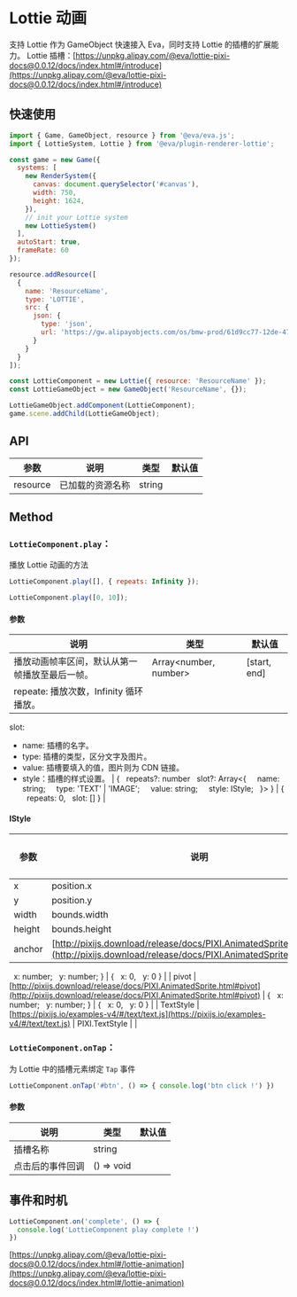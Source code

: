 # Lottie 动画

支持 Lottie 作为 GameObject 快速接入 Eva，同时支持 Lottie 的插槽的扩展能力。
Lottie 插槽：[https://unpkg.alipay.com/@eva/lottie-pixi-docs@0.0.12/docs/index.html#/introduce](https://unpkg.alipay.com/@eva/lottie-pixi-docs@0.0.12/docs/index.html#/introduce)


## 快速使用
```js
import { Game, GameObject, resource } from '@eva/eva.js';
import { LottieSystem, Lottie } from '@eva/plugin-renderer-lottie';

const game = new Game({
  systems: [
    new RenderSystem({
      canvas: document.querySelector('#canvas'),
      width: 750,
      height: 1624,
    }),
    // init your Lottie system
    new LottieSystem()
  ],
  autoStart: true,
  frameRate: 60
});

resource.addResource([
  {
    name: 'ResourceName',
    type: 'LOTTIE',
    src: {
      json: {
        type: 'json',
        url: 'https://gw.alipayobjects.com/os/bmw-prod/61d9cc77-12de-47a7-b6e5-06c836ce7083.json'
      }
    }
  }
]);

const LottieComponent = new Lottie({ resource: 'ResourceName' });
const LottieGameObject = new GameObject('ResourceName', {});

LottieGameObject.addComponent(LottieComponent);
game.scene.addChild(LottieGameObject);
```
## 
## API
| **参数** | **说明**         | **类型** | **默认值** |
| -------- | ---------------- | -------- | ---------- |
| resource | 已加载的资源名称 | string   |            |



## Method
### `LottieComponent.play`：
播放 Lottie 动画的方法
```js
LottieComponent.play([], { repeats: Infinity });

LottieComponent.play([0, 10]);
```
#### 参数
| **说明**                                       | **类型**              | **默认值**   |
| ---------------------------------------------- | --------------------- | ------------ |
| 播放动画帧率区间，默认从第一帧播放至最后一帧。 | Array<number, number> | [start, end] |
| repeate: 播放次数，Infinity 循环播放。         |
slot: 
- name: 插槽的名字。
- type: 插槽的类型，区分文字及图片。
- value: 插槽要填入的值，图片则为 CDN 链接。
- style：插槽的样式设置。
 | {
  repeats?: number
  slot?: Array<{
    name: string;
    type: 'TEXT' | 'IMAGE';
    value: string;
    style: IStyle;
  }>
} | {
  repeats: 0,
  slot: []
} |

#### IStyle
| **参数** | **说明**                                                                                                                                   | **类型** | **默认值** |
| -------- | ------------------------------------------------------------------------------------------------------------------------------------------ | -------- | ---------- |
| x        | position.x                                                                                                                                 | number   |            |
| y        | position.y                                                                                                                                 | number   |            |
| width    | bounds.width                                                                                                                               | number   |            |
| height   | bounds.height                                                                                                                              | number   |            |
| anchor   | [http://pixijs.download/release/docs/PIXI.AnimatedSprite.html#anchor](http://pixijs.download/release/docs/PIXI.AnimatedSprite.html#anchor) | {        |
  x: number;
  y: number;
} | {
  x: 0,
  y: 0
} |
| pivot | [http://pixijs.download/release/docs/PIXI.AnimatedSprite.html#pivot](http://pixijs.download/release/docs/PIXI.AnimatedSprite.html#pivot) | {
  x: number;
  y: number;
} | {
  x: 0,
  y: 0
} |
| TextStyle | [https://pixijs.io/examples-v4/#/text/text.js](https://pixijs.io/examples-v4/#/text/text.js) | PIXI.TextStyle |  |





### `LottieComponent.onTap`：
为 Lottie 中的插槽元素绑定 `Tap` 事件
```js
LottieComponent.onTap('#btn', () => { console.log('btn click !') })
```
#### 参数
| **说明**         | **类型**   | **默认值** |
| ---------------- | ---------- | ---------- |
| 插槽名称         | string     |            |
| 点击后的事件回调 | () => void |            |



## 事件和时机
```js
LottieComponent.on('complete', () => {
  console.log('LottieComponent play complete !')
})
```
[https://unpkg.alipay.com/@eva/lottie-pixi-docs@0.0.12/docs/index.html#/lottie-animation](https://unpkg.alipay.com/@eva/lottie-pixi-docs@0.0.12/docs/index.html#/lottie-animation)
